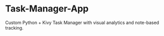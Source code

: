 # Task-Manager-App
Custom Python + Kivy Task Manager with visual analytics and note-based tracking.
